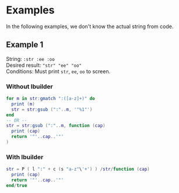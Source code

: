 # Examples
In the following examples, we don't know the actual string from code.
## Example 1
String: `:str :ee :oo`  
Desired result: `"str" "ee" "oo"`  
Conditions: Must print `str`, `ee`, `oo` to screen.
### Without lbuilder
```lua
for m in str:gmatch ":([a-z]+)" do
  print (m)
  str = str:gsub (":"..m, '"%1"')
end
-- OR --
str = str:gsub (":"..m, function (cap)
  print (cap)
  return '"'..cap..'"'
)
```
### With lbuilder
```lua
str = P ( l ":" + c (s "a-z"\'+') ) /str/function (cap)
  print (cap)
  return '"'..cap..'"'
end/true
```
